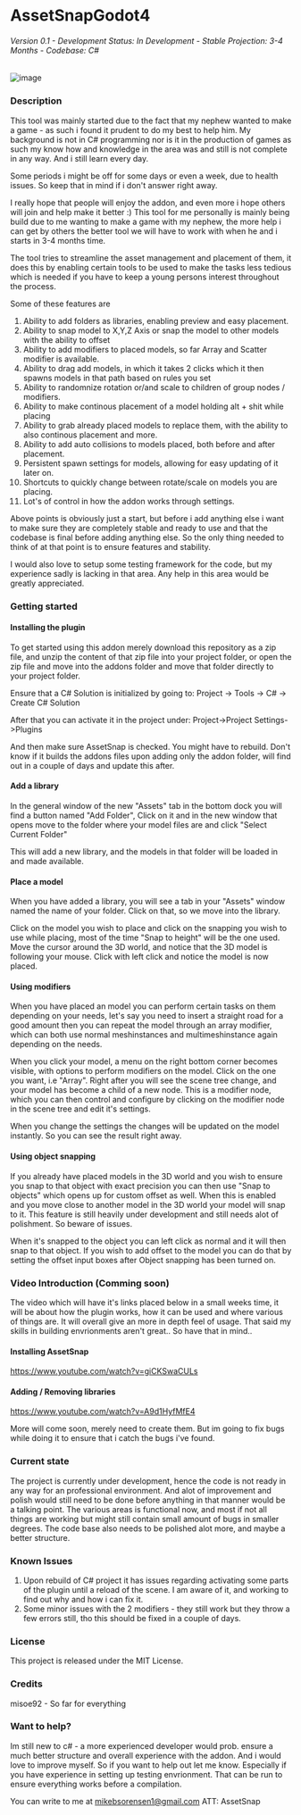 # AssetSnapGodot4
###### Version 0.1 - Development Status: In Development - Stable Projection: 3-4 Months - Codebase: C#
![image](https://github.com/misoe92/AssetSnap-Godot/assets/38956582/f653b54a-f4ac-44b1-a1b2-31f334a6d109)

### Description
This tool was mainly started due to the fact that my nephew wanted to make a game - as such i found it prudent to do my best to help him.
My background is not in C# programming nor is it in the production of games as such my know how and knowledge in the area was and still is not complete in any way. And i still learn every day.

Some periods i might be off for some days or even a week, due to health issues. So keep that in mind if i don't answer right away.

I really hope that people will enjoy the addon, and even more i hope others will join and help make it better :) This tool for me personally is mainly being build due to me wanting to make a game with my nephew, the more help i can get by others the better tool we will have to work with when he and i starts in 3-4 months time. 

The tool tries to streamline the asset management and placement of them, it does this by enabling certain tools to be used to make the tasks less tedious which is needed if you have to keep a young persons interest throughout the process.

Some of these features are
1. Ability to add folders as libraries, enabling preview and easy placement.
2. Ability to snap model to X,Y,Z Axis or snap the model to other models with the ability to offset
3. Ability to add modifiers to placed models, so far Array and Scatter modifier is available.
4. Ability to drag add models, in which it takes 2 clicks which it then spawns models in that path based on rules you set
5. Ability to randomnize rotation or/and scale to children of group nodes / modifiers.
6. Ability to make continous placement of a model holding alt + shit while placing
7. Ability to grab already placed models to replace them, with the ability to also continous placement and more.
8. Ability to add auto collisions to models placed, both before and after placement.
9. Persistent spawn settings for models, allowing for easy updating of it later on.
10. Shortcuts to quickly change between rotate/scale on models you are placing.
11. Lot's of control in how the addon works through settings.

Above points is obviously just a start, but before i add anything else i want to make sure they are completely stable and ready to use and that the codebase is final before adding anything else.
So the only thing needed to think of at that point is to ensure features and stability.

I would also love to setup some testing framework for the code, but my experience sadly is lacking in that area. Any help in this area would be greatly appreciated.

### Getting started

#### Installing the plugin
To get started using this addon merely download this repository as a zip file, and unzip the content of that zip file into your project folder, or open the zip file and move into the addons folder and move that folder directly to your project folder.

Ensure that a C# Solution is initialized by going to:
Project -> Tools -> C# -> Create C# Solution

After that you can activate it in the project under:
Project->Project Settings->Plugins

And then make sure AssetSnap is checked. 
You might have to rebuild. Don't know if it builds the addons files upon adding only the addon folder, will find out in a couple of days and update this after.

#### Add a library
In the general window of the new "Assets" tab in the bottom dock you will find a button named "Add Folder",
Click on it and in the new window that opens move to the folder where your model files are and click "Select Current Folder"

This will add a new library, and the models in that folder will be loaded in and made available.

#### Place a model
When you have added a library, you will see a tab in your "Assets" window named the name of your folder.
Click on that, so we move into the library.

Click on the model you wish to place and click on the snapping you wish to use while placing, most of the time "Snap to height" will be the one used.
Move the cursor around the 3D world, and notice that the 3D model is following your mouse. Click with left click and notice the model is now placed.

#### Using modifiers
When you have placed an model you can perform certain tasks on them depending on your needs, let's say you need to insert a straight road for a good amount then you can repeat the model through an array modifier, which can both use normal meshinstances and multimeshinstance again depending on the needs.

When you click your model, a menu on the right bottom corner becomes visible, with options to perform modifiers on the model. Click on the one you want, i.e "Array".
Right after you will see the scene tree change, and your model has become a child of a new node. This is a modifier node, which you can then control and configure by clicking on the modifier node in the scene tree and edit it's settings.

When you change the settings the changes will be updated on the model instantly. So you can see the result right away. 

#### Using object snapping
If you already have placed models in the 3D world and you wish to ensure you snap to that object with exact precision you can then use "Snap to objects" which opens up for custom offset as well.
When this is enabled and you move close to another model in the 3D world your model will snap to it. This feature is still heavily under development and still needs alot of polishment. So beware of issues.

When it's snapped to the object you can left click as normal and it will then snap to that object. If you wish to add offset to the model you can do that by setting the offset input boxes after Object snapping has been turned on.

### Video Introduction (Comming soon)
The video which will have it's links placed below in a small weeks time, it will be about how the plugin works, how it can be used and where various of things are.
It will overall give an more in depth feel of usage. That said my skills in building envrionments aren't great.. So have that in mind.. 

#### Installing AssetSnap
https://www.youtube.com/watch?v=giCKSwaCULs

#### Adding / Removing libraries
https://www.youtube.com/watch?v=A9d1HyfMfE4

More will come soon, merely need to create them. But im going to fix bugs while doing it to ensure that i catch the bugs i've found.

### Current state
The project is currently under development, hence the code is not ready in any way for an professional environment. And alot of improvement and polish would still need to be done before anything in that manner would be a talking point.
The various areas is functional now, and most if not all things are working but might still contain small amount of bugs in smaller degrees.
The code base also needs to be polished alot more, and maybe a better structure.

### Known Issues
1. Upon rebuild of C# project it has issues regarding activating some parts of the plugin until a reload of the scene. I am aware of it, and working to find out why and how i can fix it.
2. Some minor issues with the 2 modifiers - they still work but they throw a few errors still, tho this should be fixed in a couple of days.
   
### License
This project is released under the MIT License.

### Credits
misoe92 - So far for everything

### Want to help?
Im still new to c# - a more experienced developer would prob. ensure a much better structure and overall experience with the addon. And i would love to improve myself.
So if you want to help out let me know. Especially if you have experience in setting up testing envrionment. That can be run to ensure everything works before a compilation.

You can write to me at mikebsorensen1@gmail.com ATT: AssetSnap
